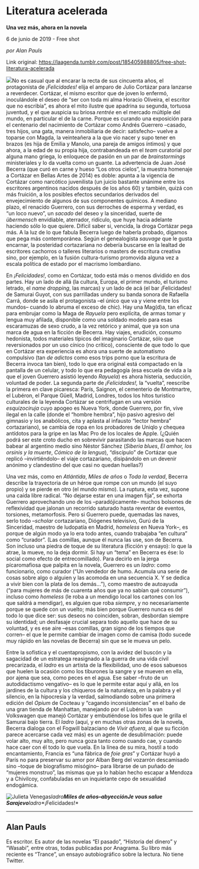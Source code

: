 # Literatura acelerada

**Una vez más, ahora en la novela**

6 de junio de 2019 - Free shot

_por Alan Pauls_

Link original: https://laagenda.tumblr.com/post/185405988805/free-shot-literatura-acelerada

![](https://64.media.tumblr.com/71e49b62d224b1300f6f77b62583c18e/d662c88e1a42ba2c-69/s500x750/73f9e15907d52f10dbba580ff2509c7085de3a8a.jpg)No es casual que al encarar la recta de sus cincuenta
años, el protagonista de *¡Felicidades!*
elija el amparo de Julio Cortázar para lanzarse a reverdecer. Cortázar, el
mismo escritor que de joven lo enfermó, inoculándole el deseo de “ser con toda
mi alma Horacio Oliveira, el escritor que no escribía”, es ahora el mito
ilustre que apadrina su segunda, tortuosa juventud, y el que auspicia su briosa
*rentrée* en el mercado múltiple del
mundo, en particular el de la carne. Porque es curando una exposición para el
centenario del nacimiento de Cortázar como Andrés Guerrero –casado, tres hijos,
una gata, manera inmobiliaria de decir: satisfecho– vuelve a toparse con Magda,
la veinteañera a la que vio nacer y supo tener en brazos (es hija de Emilia y
Manolo, una pareja de amigos íntimos) y que ahora, a la edad de su propia hija,
contrabandeada en el *team* curatorial
por alguna mano griega, lo enloquece de pasión en un par de *brainstormings* ministeriales y lo da
vuelta como un guante. La advertencia de Juan José Becerra (que curó en carne y
hueso “Los otros cielos”, la muestra homenaje a Cortázar en Bellas Artes de
2014) es doble: apunta a la vigencia de Cortázar como narcótico juvenilista (un
juicio bastante unánime entre los escritores argentinos nacidos después de los
años 60) y también, quizá con más fruición, a los posibles efectos secundarios
derivados del envejecimiento de algunos de sus componentes químicos. A mediano
plazo, el renacido Guerrero, con sus derroches de esperma y verdad,  es “un loco nuevo”, un *sacado* del deseo y la sinceridad, suerte de *übermensch* envidiable, aterrador, ridículo, que huye hacia adelante
haciendo sólo lo que quiere. Difícil saber si, vencida, la droga Cortázar pega
más. A la luz de lo que fabula Becerra luego de haberla probado, digamos que
pega más contemporánea. Según el genealogista *sauvage* que le gusta encarnar, la posteridad cortazariana no debería
buscarse en la lealtad de escritores cachorros o talleres literarios o masters
de escritura creativa sino, por ejemplo, en la fusión cultura-turismo promovida
alguna vez a escala política de estado por el macrismo lombardiano.

En *¡Felicidades!*, como en Cortázar, todo
está más o menos dividido en dos partes. Hay un lado de allá (la cultura,
Europa, el primer mundo, el turismo letrado, el *name dropping*, las marcas) y un lado de acá (el bar ¡Felicidades!
de Samurai Guyot, con sus parrilladas undery su banda sonora de Rafaella Carrá, donde se asila el protagonista –el
único que va y viene entre los mundos– cuando lo abruma el exceso de chic). Hay
una Mag(d)a, tan eficaz para embrujar como la Maga de *Rayuela* pero explícita, de armas tomar y lengua muy afilada,
disponible como una soldado modelo para esas escaramuzas de sexo crudo, a la
vez retórico y animal, que ya son una marca de agua en la ficción de Becerra. Hay
viajes, erudición, consumo hedonista, todos materiales típicos del imaginario Cortázar,
sólo que reversionados por un uso cínico (no crítico), consciente de que todo
lo que en Cortázar era experiencia es ahora una suerte de automatismo
compulsivo (tan *de adictos* como esos
trips porno que la escritura de Becerra invoca tan bien), todo lo que era
original está compactado en la pantalla de un celular, y todo lo que era
pedagogía (esa escuela de vida a la que el joven Guerrero asistió leyendo *Rayuela*) es ahora histeria, seducción,
voluntad de poder. La segunda parte de *¡Felicidades!,*
la “vuelta”, reescribe la primera en clave picaresca: París, Saignon, el
cementerio de Montmartre, el Lubéron, el Parque Güell, Madrid, Londres, todos
los hitos turistico culturales de la leyenda Cortázar se centrifugan en una
versión *esquizociruja* cuyo apogeo es
Nueva York, donde Guerrero, por fin, vive ilegal en la calle (donde el “hombre
hembra”, hijo pasivo agresivo del gimnasio y los anabólicos, cita y aplasta al
infausto “lector hembra” cortazariano), se cambia de ropa en los probadores de
Uniqlo y chequea antídotos para la gripe en las Mac Pro de los locales de
Apple. (¿Quién podrá ser este croto ducho en sobrevivir parasitando las marcas
que hacen babear al argentino medio sino Néstor Sánchez (*Siberia blues*, *El amhor, los
orsinis y la muerte*, *Cómico de la
lengua*), “discípulo” de Cortázar que replicó –invirtiéndolo– el viaje
cortazariano, disipándolo en un devenir anónimo y clandestino del que casi no
quedan huellas?)

Una
vez más, como en *Atlántida*, *Miles de años* o *Toda la verdad*, Becerra describe la trayectoria de un héroe que
rompe con un mundo (el suyo propio) y se pierde en otro (el mundo mismo). La
ruptura, esta vez, supone una caída libre radical. “No dejarse estar en una
imagen fija”, se exhorta Guerrero aprovechando uno de los –paradójicamente– muchos bolsones de reflexividad que jalonan un recorrido saturado hasta
reventar de eventos, torsiones, metamorfosis. Pero si Guerrero puede, quemadas
las naves, serlo todo –*scholar*
cortazariano, Diógenes televisivo, Gurú de la Sinceridad, maestro de ludopatía
en Madrid, *homeless* en Nueva York–,
es porque de algún modo ya lo era todo antes, cuando trabajaba “en cultura”
como “curador”. (Las comillas, aunque él nunca las use, son de Becerra. Son
incluso una piedra de toque de su literatura (ficción y ensayo): lo que la
atrae, la mueve, no la deja dormir. Si hay un “tema” en Becerra es ése: lo
social como efecto de entrecomillado). Para decirlo en la jerga pícaromafiosa
que palpita en la novela, Guerrero es un *ladro*:
como funcionario, como curador (“Un vendedor de humo. Acumula una serie de
cosas sobre algo o alguien y las acomoda en una secuencia X. Y se dedica a
vivir bien con la plata de los demás…”), como maestro de autoayuda (“para
mujeres de más de cuarenta años que ya no sabían qué consumir”), incluso como *homeless* (le roba a un mendigo local los
cartones con los que saldrá a mendigar), es alguien que roba *siempre*, y no necesariamente porque se
quede con un vuelto; más bien porque Guerrero nunca es del todo lo que dice ser:
sus deseos no coinciden, sobran, desbordan siempre su identidad; un desfasaje
crucial separa todo aquello que hace de su voluntad, y es ese aire –esas
comillas, gran signo de los tiempos que corren– el que le permite cambiar de imagen
como de camisa (todo sucede muy rápido en las novelas de Becerra) sin que se le
mueva un pelo.

Entre
la sofística y el cuentapropismo, con la avidez del buscón y la sagacidad de un
estratega reasignado a la guerra de una vida civil precarizada, el *ladro* es un artista de la flexibilidad,
uno de esos sabuesos que huelen la ocasión como los tiburones la sangre y se
mueven en ella, por ajena que sea, como peces en el agua. Ese saber –fruto de
un autodidactismo vengativo– es lo que le permite estar aquí y allá, en los
jardines de la cultura y los chiqueros de la naturaleza, en la palabra y el
silencio, en la hipocresía y la verdad, salmodiando sobre una primera edición
del *Opium* de Cocteau y “cagando
inconsistencias” en el baño de una gran tienda de Manhattan, manejando por el
Lubéron la van Volkswagen que manejó Cortázar y embutiéndose los bifes que le
grilla el Samurai bajo tierra. El *ladro*
(aquí, y en muchas otras zonas de la novela, Becerra dialoga con el Fogwill balzaciano
de *Vivir afuera*, al que su ficción
parece acercarse cada vez más) es un agente de desublimación: puede volar alto,
muy alto, pero nunca goza tanto como cuando cae, y cuando hace caer con él todo
lo que vuela. En la línea de su mira, hostil a todo encantamiento, Francia es
“una fábrica de *foie gras*” y Cortázar
huyó a París no para preservar su amor por Alban Berg del vozarrón descamisado
sino –toque de biografismo misógino– para librarse de un puñado de “mujeres
monstruo”, las mismas que ya lo habían hecho escapar a Mendoza y a Chivilcoy,
confabuladas en un inquietante cepo de sexualidad endogámica.

![Julieta Venegas](https://64.media.tumblr.com/ffec1b1da1e93735110187e09ad9b549/d662c88e1a42ba2c-c4/s250x400/d2ad559aefc2a3cd7bb5a86b443655a119e57869.jpg)*ladro**Miles
de años–**abyección**Je
vous salue Sarajevo**ladro**¡Felicidades!*

---

 Alan Pauls
-----------

 Es escritor. Es autor de las novelas “El pasado”, “Historia del dinero” y “Wasabi”, entre otras, todas publicadas por Anagrama. Su libro más reciente es “Trance”, un ensayo autobiográfico sobre la lectura. No tiene Twitter.

